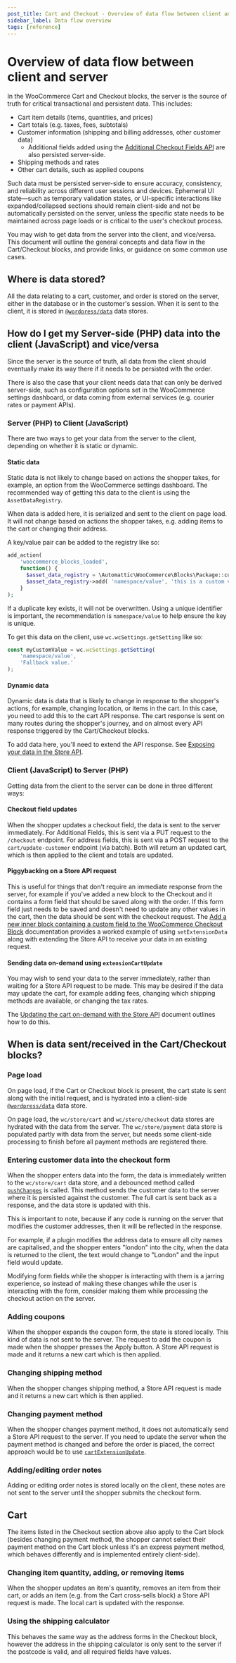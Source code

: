 ```yaml
---
post_title: Cart and Checkout - Overview of data flow between client and server
sidebar_label: Data flow overview
tags: [reference]
---
```


# Overview of data flow between client and server

<!-- markdownlint-disable MD041 -->

In the WooCommerce Cart and Checkout blocks, the server is the source of truth for critical transactional and persistent data. This includes:

-   Cart item details (items, quantities, and prices)
-   Cart totals (e.g. taxes, fees, subtotals)
-   Customer information (shipping and billing addresses, other customer data)
    -   Additional fields added using the [Additional Checkout Fields API](https://developer.woocommerce.com/docs/cart-and-checkout-additional-checkout-fields/) are also persisted server-side.
-   Shipping methods and rates
-   Other cart details, such as applied coupons

Such data must be persisted server-side to ensure accuracy, consistency, and reliability across different user sessions and devices.
Ephemeral UI state—such as temporary validation states, or UI-specific interactions like expanded/collapsed sections should remain client-side and not be automatically persisted on the server, unless the specific state needs to be maintained across page loads or is critical to the user's checkout process.

You may wish to get data from the server into the client, and vice/versa. This document will outline the general concepts and data flow in the Cart/Checkout blocks, and provide links, or guidance on some common use cases.

## Where is data stored?

All the data relating to a cart, customer, and order is stored on the server, either in the database or in the customer's session. When it is sent to the client, it is stored in [`@wordpress/data`](https://developer.wordpress.org/block-editor/reference-guides/packages/packages-data/) data stores.

## How do I get my Server-side (PHP) data into the client (JavaScript) and vice/versa

Since the server is the source of truth, all data from the client should eventually make its way there if it needs to be persisted with the order.

There is also the case that your client needs data that can only be derived server-side, such as configuration options set in the WooCommerce settings dashboard, or data coming from external services (e.g. courier rates or payment APIs).

### Server (PHP) to Client (JavaScript)

There are two ways to get your data from the server to the client, depending on whether it is static or dynamic.

#### Static data

Static data is not likely to change based on actions the shopper takes, for example, an option from the WooCommerce settings dashboard. The recommended way of getting this data to the client is using the `AssetDataRegistry`.

When data is added here, it is serialized and sent to the client on page load. It will not change based on actions the shopper takes, e.g. adding items to the cart or changing their address.

A key/value pair can be added to the registry like so:

```php
add_action(
    'woocommerce_blocks_loaded',
    function() {
      $asset_data_registry = \Automattic\WooCommerce\Blocks\Package::container()->get( \Automattic\WooCommerce\Blocks\Assets\AssetDataRegistry::class );
      $asset_data_registry->add( 'namespace/value', 'this is a custom value' );
    }
);
```

If a duplicate key exists, it will not be overwritten. Using a unique identifier is important, the recommendation is `namespace/value` to help ensure the key is unique.

To get this data on the client, use `wc.wcSettings.getSetting` like so:

```js
const myCustomValue = wc.wcSettings.getSetting(
	'namespace/value',
	'Fallback value.'
);
```

#### Dynamic data

Dynamic data is data that is likely to change in response to the shopper's actions, for example, changing location, or items in the cart. In this case, you need to add this to the cart API response. The cart response is sent on many routes during the shopper's journey, and on almost every API response triggered by the Cart/Checkout blocks.

To add data here, you'll need to extend the API response. See [Exposing your data in the Store API](https://github.com/woocommerce/woocommerce/blob/trunk/plugins/woocommerce/client/blocks/docs/third-party-developers/extensibility/rest-api/extend-rest-api-add-data.md).

### Client (JavaScript) to Server (PHP)

Getting data from the client to the server can be done in three different ways:

#### Checkout field updates

When the shopper updates a checkout field, the data is sent to the server immediately. For Additional Fields, this is sent via a PUT request to the `/checkout` endpoint. For address fields, this is sent via a POST request to the `cart/update-customer` endpoint (via batch). Both will return an updated cart, which is then applied to the client and totals are updated.

#### Piggybacking on a Store API request

This is useful for things that don't require an immediate response from the server, for example if you've added a new block to the Checkout and it contains a form field that should be saved along with the order. If this form field just needs to be saved and doesn't need to update any other values in the cart, then the data should be sent with the checkout request. The [Add a new inner block containing a custom field to the WooCommerce Checkout Block](https://github.com/woocommerce/woocommerce/blob/trunk/plugins/woocommerce/client/blocks/docs/third-party-developers/extensibility/rest-api/extend-rest-api-add-custom-fields.md) documentation provides a worked example of using `setExtensionData` along with extending the Store API to receive your data in an existing request.

#### Sending data on-demand using `extensionCartUpdate`

You may wish to send your data to the server immediately, rather than waiting for a Store API request to be made. This may be desired if the data may update the cart, for example adding fees, changing which shipping methods are available, or changing the tax rates.

The [Updating the cart on-demand with the Store API](https://github.com/woocommerce/woocommerce/blob/trunk/plugins/woocommerce/client/blocks/docs/third-party-developers/extensibility/rest-api/extend-rest-api-update-cart.md) document outlines how to do this. 

## When is data sent/received in the Cart/Checkout blocks?

### Page load

On page load, if the Cart or Checkout block is present, the cart state is sent along with the initial request, and is hydrated into a client-side [`@wordpress/data`](https://developer.wordpress.org/block-editor/reference-guides/packages/packages-data/) data store.

On page load, the `wc/store/cart` and `wc/store/checkout` data stores are hydrated with the data from the server. The `wc/store/payment` data store is populated partly with data from the server, but needs some client-side processing to finish before all payment methods are registered there.

### Entering customer data into the checkout form

When the shopper enters data into the form, the data is immediately written to the `wc/store/cart` data store, and a debounced method called [`pushChanges`](https://github.com/woocommerce/woocommerce/blob/4861ec250ef1789f814f4209755165e8abe7b838/plugins/woocommerce-blocks/assets/js/data/cart/push-changes.ts#L167) is called. This method sends the customer data to the server where it is persisted against the customer. The full cart is sent back as a response, and the data store is updated with this.

This is important to note, because if any code is running on the server that modifies the customer addresses, then it will be reflected in the response.

For example, if a plugin modifies the address data to ensure all city names are capitalised, and the shopper enters "london" into the city, when the data is returned to the client, the text would change to "London" and the input field would update.

Modifying form fields while the shopper is interacting with them is a jarring experience, so instead of making these changes while the user is interacting with the form, consider making them while processing the checkout action on the server.

### Adding coupons

When the shopper expands the coupon form, the state is stored locally. This kind of data is not sent to the server. The request to add the coupon is made when the shopper presses the Apply button. A Store API request is made and it returns a new cart which is then applied.

### Changing shipping method

When the shopper changes shipping method, a Store API request is made and it returns a new cart which is then applied.

### Changing payment method

When the shopper changes payment method, it does not automatically send a Store API request to the server. If you need to update the server when the payment method is changed and before the order is placed, the correct approach would be to use [`cartExtensionUpdate`](https://github.com/woocommerce/woocommerce/blob/trunk/plugins/woocommerce/client/blocks/docs/third-party-developers/extensibility/rest-api/extend-rest-api-update-cart.md).

### Adding/editing order notes

Adding or editing order notes is stored locally on the client, these notes are not sent to the server until the shopper submits the checkout form.

## Cart

The items listed in the Checkout section above also apply to the Cart block (besides changing payment method, the shopper cannot select their payment method on the Cart block unless it's an express payment method, which behaves differently and is implemented entirely client-side).

### Changing item quantity, adding, or removing items

When the shopper updates an item's quantity, removes an item from their cart, or adds an item (e.g. from the Cart cross-sells block) a Store API request is made. The local cart is updated with the response.

### Using the shipping calculator

This behaves the same way as the address forms in the Checkout block, however the address in the shipping calculator is only sent to the server if the postcode is valid, and all required fields have values.
